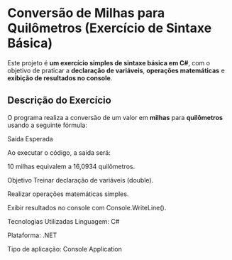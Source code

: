 # Conversão de Milhas para Quilômetros (Exercício de Sintaxe Básica)

Este projeto é **um exercício simples de sintaxe básica em C#**, com o objetivo de praticar a **declaração de variáveis**, **operações matemáticas** e **exibição de resultados no console**.

## Descrição do Exercício

O programa realiza a conversão de um valor em **milhas** para **quilômetros** usando a seguinte fórmula:

Saída Esperada

Ao executar o código, a saída será:

10 milhas equivalem a 16,0934 quilômetros.


Objetivo
Treinar declaração de variáveis (double).

Realizar operações matemáticas simples.

Exibir resultados no console com Console.WriteLine().

Tecnologias Utilizadas
Linguagem: C#

Plataforma: .NET

Tipo de aplicação: Console Application

